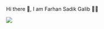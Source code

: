 Hi there 👋, I am Farhan Sadik Galib 👨‍💻



<img align="center" src="https://github-readme-stats.vercel.app/api/<CARD_TYPE>/?username=<farhansadikgalib>&theme=<radical>" />




<!--
**farhansadikgalib/farhansadikgalib** is a ✨ _special_ ✨ repository because its `README.md` (this file) appears on your GitHub profile.

Here are some ideas to get you started:

- 🔭 I’m currently working on ...
- 🌱 I’m currently learning ...
- 👯 I’m looking to collaborate on ...
- 🤔 I’m looking for help with ...
- 💬 Ask me about ...
- 📫 How to reach me: ...
- 😄 Pronouns: ...
- ⚡ Fun fact: ...
-->
